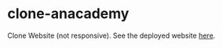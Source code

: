 # clone-anacademy

Clone Website (not responsive). See the deployed website [here]("https://clone-anacademy.vercel.app/").
